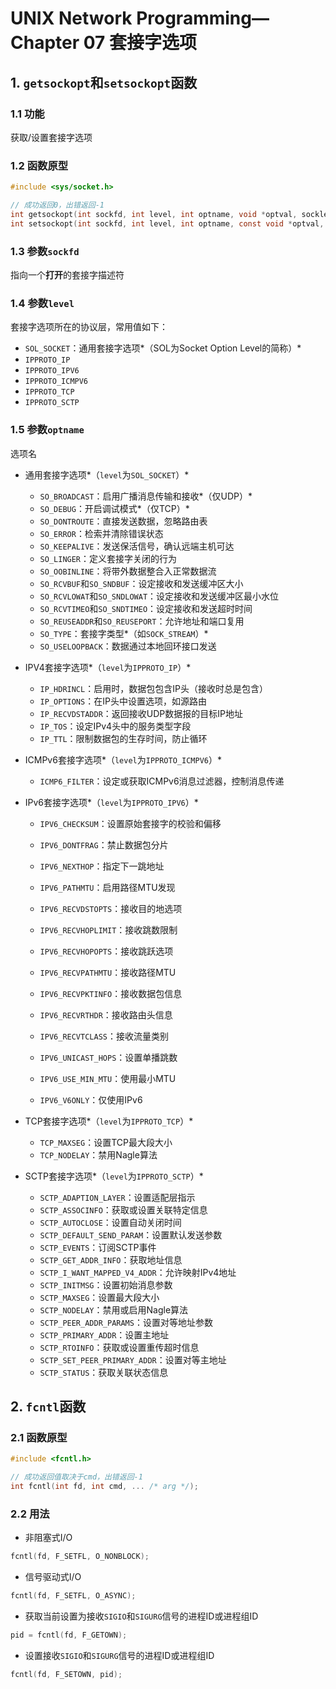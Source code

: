 # UNIX Network Programming—Chapter 07 套接字选项

## 1. `getsockopt`和`setsockopt`函数

### 1.1 功能

获取/设置套接字选项

### 1.2 函数原型

```C
#include <sys/socket.h>

// 成功返回0，出错返回-1
int getsockopt(int sockfd, int level, int optname, void *optval, socklen_t *optlen);
int setsockopt(int sockfd, int level, int optname, const void *optval, socklen_t optlen);
```

### 1.3 参数`sockfd`

指向一个**打开**的套接字描述符

### 1.4 参数`level`

套接字选项所在的协议层，常用值如下：

+ `SOL_SOCKET`：通用套接字选项*（SOL为Socket Option Level的简称）*
+ `IPPROTO_IP`
+ `IPPROTO_IPV6`
+ `IPPROTO_ICMPV6`
+ `IPPROTO_TCP`
+ `IPPROTO_SCTP`

### 1.5 参数`optname`

选项名

+ 通用套接字选项*（`level`为`SOL_SOCKET`）*
    + `SO_BROADCAST`：启用广播消息传输和接收*（仅UDP）*
    + `SO_DEBUG`：开启调试模式*（仅TCP）*
    + `SO_DONTROUTE`：直接发送数据，忽略路由表
    + `SO_ERROR`：检索并清除错误状态
    + `SO_KEEPALIVE`：发送保活信号，确认远端主机可达
    + `SO_LINGER`：定义套接字关闭的行为
    + `SO_OOBINLINE`：将带外数据整合入正常数据流
    + `SO_RCVBUF`和`SO_SNDBUF`：设定接收和发送缓冲区大小
    + `SO_RCVLOWAT`和`SO_SNDLOWAT`：设定接收和发送缓冲区最小水位
    + `SO_RCVTIMEO`和`SO_SNDTIMEO`：设定接收和发送超时时间
    + `SO_REUSEADDR`和`SO_REUSEPORT`：允许地址和端口复用
    + `SO_TYPE`：套接字类型*（如`SOCK_STREAM`）*
    + `SO_USELOOPBACK`：数据通过本地回环接口发送
+ IPV4套接字选项*（`level`为`IPPROTO_IP`）*
    + `IP_HDRINCL`：启用时，数据包包含IP头（接收时总是包含）
    + `IP_OPTIONS`：在IP头中设置选项，如源路由
    + `IP_RECVDSTADDR`：返回接收UDP数据报的目标IP地址
    + `IP_TOS`：设定IPv4头中的服务类型字段
    + `IP_TTL`：限制数据包的生存时间，防止循环
+ ICMPv6套接字选项*（`level`为`IPPROTO_ICMPV6`）*
    + `ICMP6_FILTER`：设定或获取ICMPv6消息过滤器，控制消息传递
+ IPv6套接字选项*（`level`为`IPPROTO_IPV6`）*
    + `IPV6_CHECKSUM`：设置原始套接字的校验和偏移

    + `IPV6_DONTFRAG`：禁止数据包分片
    + `IPV6_NEXTHOP`：指定下一跳地址
    + `IPV6_PATHMTU`：启用路径MTU发现
    + `IPV6_RECVDSTOPTS`：接收目的地选项
    + `IPV6_RECVHOPLIMIT`：接收跳数限制
    + `IPV6_RECVHOPOPTS`：接收跳跃选项
    + `IPV6_RECVPATHMTU`：接收路径MTU
    + `IPV6_RECVPKTINFO`：接收数据包信息
    + `IPV6_RECVRTHDR`：接收路由头信息
    + `IPV6_RECVTCLASS`：接收流量类别
    + `IPV6_UNICAST_HOPS`：设置单播跳数
    + `IPV6_USE_MIN_MTU`：使用最小MTU
    + `IPV6_V6ONLY`：仅使用IPv6

+ TCP套接字选项*（`level`为`IPPROTO_TCP`）*

    + `TCP_MAXSEG`：设置TCP最大段大小
    + `TCP_NODELAY`：禁用Nagle算法

+ SCTP套接字选项*（`level`为`IPPROTO_SCTP`）*

    + `SCTP_ADAPTION_LAYER`：设置适配层指示
    + `SCTP_ASSOCINFO`：获取或设置关联特定信息
    + `SCTP_AUTOCLOSE`：设置自动关闭时间
    + `SCTP_DEFAULT_SEND_PARAM`：设置默认发送参数
    + `SCTP_EVENTS`：订阅SCTP事件
    + `SCTP_GET_ADDR_INFO`：获取地址信息
    + `SCTP_I_WANT_MAPPED_V4_ADDR`：允许映射IPv4地址
    + `SCTP_INITMSG`：设置初始消息参数
    + `SCTP_MAXSEG`：设置最大段大小
    + `SCTP_NODELAY`：禁用或启用Nagle算法
    + `SCTP_PEER_ADDR_PARAMS`：设置对等地址参数
    + `SCTP_PRIMARY_ADDR`：设置主地址
    + `SCTP_RTOINFO`：获取或设置重传超时信息
    + `SCTP_SET_PEER_PRIMARY_ADDR`：设置对等主地址
    + `SCTP_STATUS`：获取关联状态信息

## 2. `fcntl`函数

### 2.1 函数原型

```C
#include <fcntl.h>

// 成功返回值取决于cmd，出错返回-1
int fcntl(int fd, int cmd, ... /* arg */);
```

### 2.2 用法

+ 非阻塞式I/O

```C
fcntl(fd, F_SETFL, O_NONBLOCK);
```

+ 信号驱动式I/O

```C
fcntl(fd, F_SETFL, O_ASYNC);
```

+ 获取当前设置为接收`SIGIO`和`SIGURG`信号的进程ID或进程组ID

```C
pid = fcntl(fd, F_GETOWN);
```

+ 设置接收`SIGIO`和`SIGURG`信号的进程ID或进程组ID

```C
fcntl(fd, F_SETOWN, pid);
```


